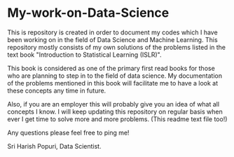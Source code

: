 
# My-work-on-Data-Science

This is repository is created in order to document my codes which I have been working on in the field of Data Science and Machine Learning. This repository mostly consists of my own solutions of the problems listed in the text book "Introduction to Statistical Learning (ISLR)".

This book is considered as one of the primary first read books for those who are planning to step in to the field of data science. My documentation of the problems mentioned in this book will facilitate me to have a look at these concepts any time in future.

Also, if you are an employer this will probably give you an idea of what all concepts I know. I will keep updating this repository on regular basis when ever I get time to solve more and more problems. (This readme text file too!)

Any questions please feel free to ping me!

Sri Harish Popuri, Data Scientist.
